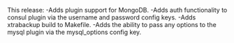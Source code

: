 This release:
 -Adds plugin support for MongoDB.
 -Adds auth functionality to consul plugin via the username and password config keys. 
 -Adds xtrabackup build to Makefile.
 -Adds the ability to pass any options to the mysql plugin via the mysql_options config key.